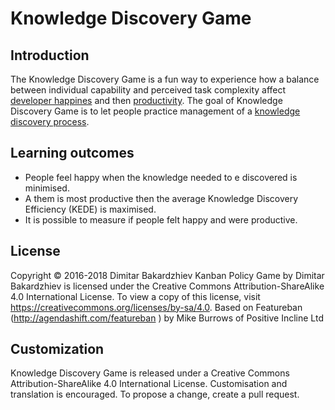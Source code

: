 # Knowledge Discovery Game

## Introduction

The Knowledge Discovery Game is a fun way to experience how a balance between individual capability and perceived task complexity affect [developer happines](https://docs.kedehub.io/kede/kede-on-developer-happiness.html) and then [productivity](https://docs.kedehub.io/kede/kede-productivity.html). 
The goal of Knowledge Discovery Game is to let people practice management of a [knowledge discovery process](https://docs.kedehub.io/kede/what-is-kede-derivation.html#knowledge-discovery-process).


## Learning outcomes

- People feel happy when the knowledge needed to e discovered is minimised.
- A them is most productive then the average Knowledge Discovery Efficiency (KEDE) is maximised.
- It is possible to measure if people felt happy and were productive.

## License

Copyright © 2016-2018 Dimitar Bakardzhiev 
Kanban Policy Game by Dimitar Bakardzhiev is licensed under the Creative Commons Attribution-ShareAlike 4.0 International License. To view a copy of this license, visit https://creativecommons.org/licenses/by-sa/4.0. Based on Featureban (http://agendashift.com/featureban ) by Mike Burrows of Positive Incline Ltd


## Customization

Knowledge Discovery Game is released under a Creative Commons Attribution-ShareAlike 4.0 International License.
Customisation and translation is encouraged. To propose a change, create a pull request.
